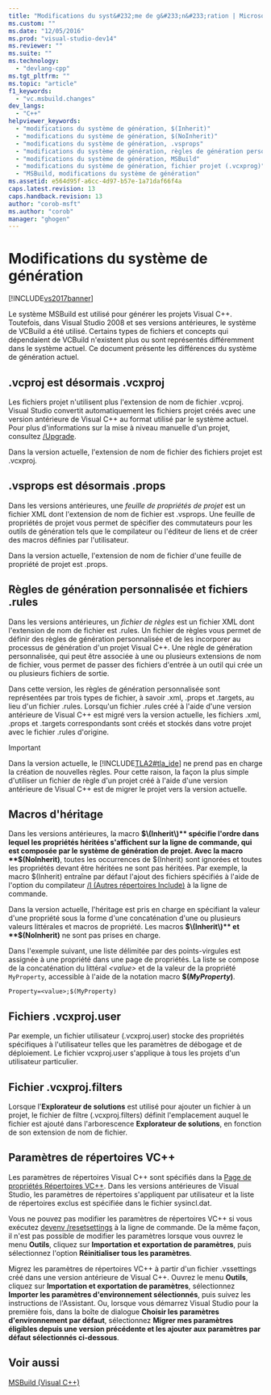 ```yaml
---
title: "Modifications du syst&#232;me de g&#233;n&#233;ration | Microsoft Docs"
ms.custom: ""
ms.date: "12/05/2016"
ms.prod: "visual-studio-dev14"
ms.reviewer: ""
ms.suite: ""
ms.technology: 
  - "devlang-cpp"
ms.tgt_pltfrm: ""
ms.topic: "article"
f1_keywords: 
  - "vc.msbuild.changes"
dev_langs: 
  - "C++"
helpviewer_keywords: 
  - "modifications du système de génération, $(Inherit)"
  - "modifications du système de génération, $(NoInherit)"
  - "modifications du système de génération, .vsprops"
  - "modifications du système de génération, règles de génération personnalisée"
  - "modifications du système de génération, MSBuild"
  - "modifications du système de génération, fichier projet (.vcxprog)"
  - "MSBuild, modifications du système de génération"
ms.assetid: e564d95f-a6cc-4d97-b57e-1a71daf66f4a
caps.latest.revision: 13
caps.handback.revision: 13
author: "corob-msft"
ms.author: "corob"
manager: "ghogen"
---
```

# Modifications du syst&#232;me de g&#233;n&#233;ration
[!INCLUDE[vs2017banner](../assembler/inline/includes/vs2017banner.md)]

Le système MSBuild est utilisé pour générer les projets Visual C\+\+.  Toutefois, dans Visual Studio 2008 et ses versions antérieures, le système de VCBuild a été utilisé.  Certains types de fichiers et concepts qui dépendaient de VCBuild n'existent plus ou sont représentés différemment dans le système actuel.  Ce document présente les différences du système de génération actuel.  
  
## .vcproj est désormais .vcxproj  
 Les fichiers projet n'utilisent plus l'extension de nom de fichier .vcproj.  Visual Studio convertit automatiquement les fichiers projet créés avec une version antérieure de Visual C\+\+ au format utilisé par le système actuel.  Pour plus d'informations sur la mise à niveau manuelle d'un projet, consultez [\/Upgrade](../Topic/-Upgrade%20\(devenv.exe\).md).  
  
 Dans la version actuelle, l'extension de nom de fichier des fichiers projet est .vcxproj.  
  
## .vsprops est désormais .props  
 Dans les versions antérieures, une *feuille de propriétés de projet* est un fichier XML dont l'extension de nom de fichier est .vsprops.  Une feuille de propriétés de projet vous permet de spécifier des commutateurs pour les outils de génération tels que le compilateur ou l'éditeur de liens et de créer des macros définies par l'utilisateur.  
  
 Dans la version actuelle, l'extension de nom de fichier d'une feuille de propriété de projet est .props.  
  
## Règles de génération personnalisée et fichiers .rules  
 Dans les versions antérieures, un *fichier de règles* est un fichier XML dont l'extension de nom de fichier est .rules.  Un fichier de règles vous permet de définir des règles de génération personnalisée et de les incorporer au processus de génération d'un projet Visual C\+\+.  Une règle de génération personnalisée, qui peut être associée à une ou plusieurs extensions de nom de fichier, vous permet de passer des fichiers d'entrée à un outil qui crée un ou plusieurs fichiers de sortie.  
  
 Dans cette version, les règles de génération personnalisée sont représentées par trois types de fichier, à savoir .xml, .props et .targets, au lieu d'un fichier .rules.  Lorsqu'un fichier .rules créé à l'aide d'une version antérieure de Visual C\+\+ est migré vers la version actuelle, les fichiers .xml, .props et .targets correspondants sont créés et stockés dans votre projet avec le fichier .rules d'origine.  
  
> [!IMPORTANT]
>  Dans la version actuelle, le [!INCLUDE[TLA2#tla_ide](../build/includes/tla2sharptla_ide_md.md)] ne prend pas en charge la création de nouvelles règles.  Pour cette raison, la façon la plus simple d'utiliser un fichier de règle d'un projet créé à l'aide d'une version antérieure de Visual C\+\+ est de migrer le projet vers la version actuelle.  
  
## Macros d'héritage  
 Dans les versions antérieures, la macro **$\(Inherit\)** spécifie l'ordre dans lequel les propriétés héritées s'affichent sur la ligne de commande, qui est composée par le système de génération de projet.  Avec la macro **$\(NoInherit\)**, toutes les occurrences de $\(Inherit\) sont ignorées et toutes les propriétés devant être héritées ne sont pas héritées.  Par exemple, la macro $\(Inherit\) entraîne par défaut l'ajout des fichiers spécifiés à l'aide de l'option du compilateur [\/I \(Autres répertoires Include\)](../build/reference/i-additional-include-directories.md) à la ligne de commande.  
  
 Dans la version actuelle, l'héritage est pris en charge en spécifiant la valeur d'une propriété sous la forme d'une concaténation d'une ou plusieurs valeurs littérales et macros de propriété.  Les macros **$\(Inherit\)** et **$\(NoInherit\)** ne sont pas prises en charge.  
  
 Dans l'exemple suivant, une liste délimitée par des points\-virgules est assignée à une propriété dans une page de propriétés.  La liste se compose de la concaténation du littéral *\<value\>* et de la valeur de la propriété `MyProperty`, accessible à l'aide de la notation macro **$\(***MyProperty***\)**.  
  
```  
Property=<value>;$(MyProperty)  
```  
  
## Fichiers .vcxproj.user  
 Par exemple, un fichier utilisateur \(.vcxproj.user\) stocke des propriétés spécifiques à l'utilisateur telles que les paramètres de débogage et de déploiement.  Le fichier vcxproj.user s'applique à tous les projets d'un utilisateur particulier.  
  
## Fichier .vcxproj.filters  
 Lorsque l'**Explorateur de solutions** est utilisé pour ajouter un fichier à un projet, le fichier de filtre \(.vcxproj.filters\) définit l'emplacement auquel le fichier est ajouté dans l'arborescence **Explorateur de solutions**, en fonction de son extension de nom de fichier.  
  
## Paramètres de répertoires VC\+\+  
 Les paramètres de répertoires Visual C\+\+ sont spécifiés dans la [Page de propriétés Répertoires VC\+\+](../ide/vcpp-directories-property-page.md).  Dans les versions antérieures de Visual Studio, les paramètres de répertoires s'appliquent par utilisateur et la liste de répertoires exclus est spécifiée dans le fichier sysincl.dat.  
  
 Vous ne pouvez pas modifier les paramètres de répertoires VC\+\+ si vous exécutez [devenv \/resetsettings](../Topic/-ResetSettings%20\(devenv.exe\).md) à la ligne de commande.  De la même façon, il n'est pas possible de modifier les paramètres lorsque vous ouvrez le menu **Outils**, cliquez sur **Importation et exportation de paramètres**, puis sélectionnez l'option **Réinitialiser tous les paramètres**.  
  
 Migrez les paramètres de répertoires VC\+\+ à partir d'un fichier .vssettings créé dans une version antérieure de Visual C\+\+.  Ouvrez le menu **Outils**, cliquez sur **Importation et exportation de paramètres**, sélectionnez **Importer les paramètres d'environnement sélectionnés**, puis suivez les instructions de l'Assistant.  Ou, lorsque vous démarrez Visual Studio pour la première fois, dans la boîte de dialogue **Choisir les paramètres d'environnement par défaut**, sélectionnez **Migrer mes paramètres éligibles depuis une version précédente et les ajouter aux paramètres par défaut sélectionnés ci\-dessous**.  
  
## Voir aussi  
 [MSBuild \(Visual C\+\+\)](../build/msbuild-visual-cpp.md)